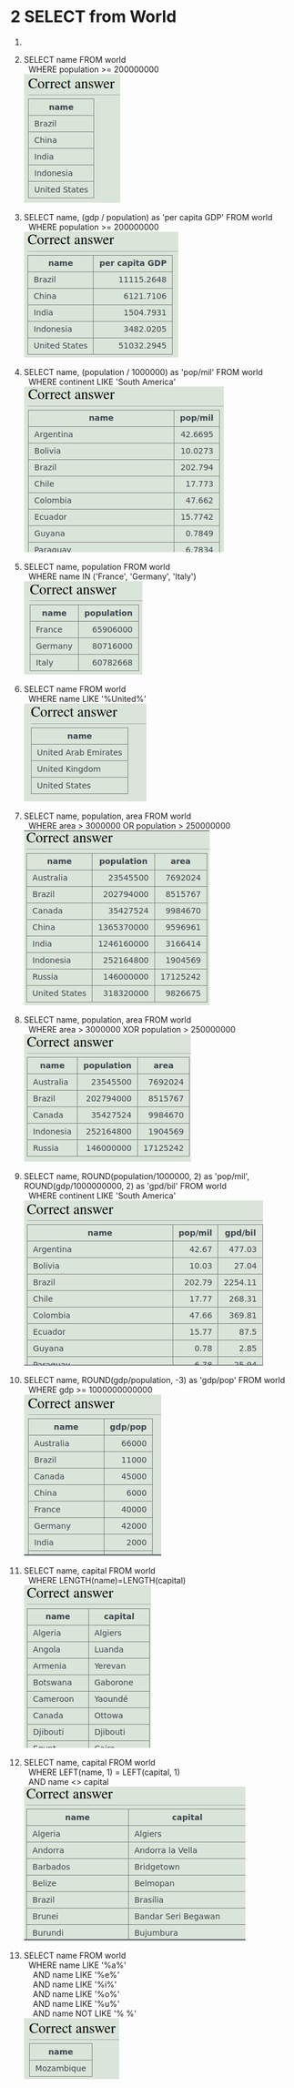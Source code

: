 # 2 SELECT from World  

1.  
  
2. SELECT name FROM world  
      WHERE population >= 200000000  
    <img src="../Pictures/Lesson2/sqlZoo2-2.png">  
3. SELECT name, (gdp / population) as 'per capita GDP' FROM world  
      WHERE population >= 200000000  
    <img src="../Pictures/Lesson2/sqlZoo2-3.png">   
4. SELECT name, (population / 1000000) as 'pop/mil' FROM world  
      WHERE continent LIKE 'South America'  
    <img src="../Pictures/Lesson2/sqlZoo2-4.png">  
5. SELECT name, population FROM world  
      WHERE name IN ('France', 'Germany', 'Italy')  
    <img src="../Pictures/Lesson2/sqlZoo2-5.png">  
6. SELECT name FROM world  
      WHERE name LIKE '%United%'  
    <img src="../Pictures/Lesson2/sqlZoo2-6.png">  
7. SELECT name, population, area FROM world  
      WHERE area > 3000000 OR population > 250000000  
    <img src="../Pictures/Lesson2/sqlZoo2-7.png">  
8. SELECT name, population, area FROM world  
      WHERE area > 3000000 XOR population > 250000000  
    <img src="../Pictures/Lesson2/sqlZoo2-8.png">  
9. SELECT name, ROUND(population/1000000, 2) as 'pop/mil', ROUND(gdp/1000000000, 2) as 'gpd/bil' FROM world  
      WHERE continent LIKE 'South America'  
    <img src="../Pictures/Lesson2/sqlZoo2-9.png">  
10. SELECT name, ROUND(gdp/population, -3) as 'gdp/pop' FROM world  
      WHERE gdp >= 1000000000000  
    <img src="../Pictures/Lesson2/sqlZoo2-10.png">   
11. SELECT name, capital FROM world  
      WHERE LENGTH(name)=LENGTH(capital)  
    <img src="../Pictures/Lesson2/sqlZoo2-11.png">  
12. SELECT name, capital FROM world  
      WHERE LEFT(name, 1) = LEFT(capital, 1)  
      AND name <> capital  
    <img src="../Pictures/Lesson2/sqlZoo2-12.png">  
13. SELECT name FROM world  
      WHERE name LIKE '%a%'  
        AND name LIKE '%e%'  
        AND name LIKE '%i%'  
        AND name LIKE '%o%'  
        AND name LIKE '%u%'  
        AND name NOT LIKE '% %'  
    <img src="../Pictures/Lesson2/sqlZoo2-13.png">  